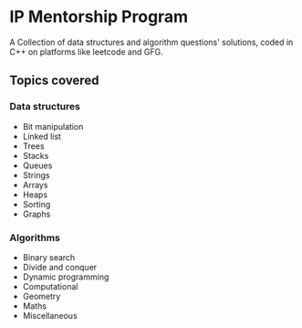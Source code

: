 # IP Mentorship Program
 A Collection of data structures and algorithm questions' solutions, coded in C++ on platforms like leetcode and GFG. 

## Topics covered
### Data structures
- Bit manipulation
- Linked list 
- Trees 
- Stacks 
- Queues 
- Strings
- Arrays
- Heaps
- Sorting
- Graphs

### Algorithms
- Binary search
- Divide and conquer
- Dynamic programming 
- Computational
- Geometry 
- Maths
- Miscellaneous
